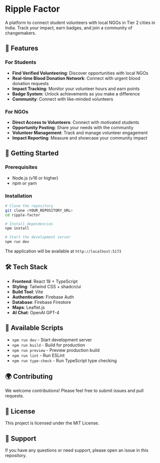 # Ripple Factor

A platform to connect student volunteers with local NGOs in Tier 2 cities in India. Track your impact, earn badges, and join a community of changemakers.

## 🌟 Features

### For Students
- **Find Verified Volunteering**: Discover opportunities with local NGOs
- **Real-time Blood Donation Network**: Connect with urgent blood donation requests
- **Impact Tracking**: Monitor your volunteer hours and earn points
- **Badge System**: Unlock achievements as you make a difference
- **Community**: Connect with like-minded volunteers

### For NGOs
- **Direct Access to Volunteers**: Connect with motivated students
- **Opportunity Posting**: Share your needs with the community
- **Volunteer Management**: Track and manage volunteer engagement
- **Impact Reporting**: Measure and showcase your community impact

## 🚀 Getting Started

### Prerequisites
- Node.js (v16 or higher)
- npm or yarn

### Installation

```sh
# Clone the repository
git clone <YOUR_REPOSITORY_URL>
cd ripple-factor

# Install dependencies
npm install

# Start the development server
npm run dev
```

The application will be available at `http://localhost:5173`

## 🛠️ Tech Stack

- **Frontend**: React 18 + TypeScript
- **Styling**: Tailwind CSS + shadcn/ui
- **Build Tool**: Vite
- **Authentication**: Firebase Auth
- **Database**: Firebase Firestore
- **Maps**: Leaflet.js
- **AI Chat**: OpenAI GPT-4

## 📱 Available Scripts

- `npm run dev` - Start development server
- `npm run build` - Build for production
- `npm run preview` - Preview production build
- `npm run lint` - Run ESLint
- `npm run type-check` - Run TypeScript type checking

## 🌍 Contributing

We welcome contributions! Please feel free to submit issues and pull requests.

## 📄 License

This project is licensed under the MIT License.

## 🤝 Support

If you have any questions or need support, please open an issue in this repository.
